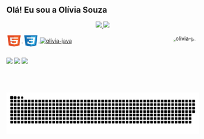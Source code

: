 ## Olá! Eu sou a Olívia Souza

<div align="center" display="inline-block">
  <a href="https://github.com/olivia-souza">
  <img height="150em" src="https://github-readme-stats.vercel.app/api?username=olivia-souza&show_icons=true&theme=cobalt&include_all_commits=true&count_private=true"/>
  <img height="150em" src="https://github-readme-stats.vercel.app/api/top-langs/?username=olivia-souza&layout=compact&langs_count=7&theme=cobalt"/>
</div>
  <div style="display: inline_block"><br>
    <img align="center" alt="olivia-HTML" height="30" width="40" src="https://raw.githubusercontent.com/devicons/devicon/master/icons/html5/html5-original.svg">
    <img align="center" alt="olivia-CSS" height="30" width="40" src="https://raw.githubusercontent.com/devicons/devicon/master/icons/css3/css3-original.svg">
    <img align="center" alt="olivia-java" height="30" width="40 "src="https://cdn.jsdelivr.net/gh/devicons/devicon/icons/java/java-original.svg" />
    <img align="right" alt="olivia-pic" height="150" style="border-radius:50px;"src="https://i.picasion.com/pic92/bf7fead3404b692f955d3c0d113db6f9.gif"/> 
</div>

  ##
  
  <div>
    <a href="https://www.instagram.com/lunadranyx/" target="_blank"><img src="https://img.shields.io/badge/-Instagram-%23E4405F?style=for-the-badge&logo=instagram&logoColor=white" target="_blank"></a>
    <a href = "mailto:oliviamads07@gmail.com"><img src="https://img.shields.io/badge/-Gmail-%23333?style=for-the-badge&logo=gmail&logoColor=white" target="_blank"></a>
    <a href="https://www.linkedin.com/in/https://www.linkedin.com/in/olívia-maria-5036b317b/" target="_blank"><img src="https://img.shields.io/badge/-LinkedIn-%230077B5?style=for-the-badge&logo=linkedin&logoColor=white" target="_blank"></a> 
  
   ![Snake animation](https://github.com/olivia-souza/olivia-souza/blob/output/github-contribution-grid-snake.svg)
  
  </div>   
